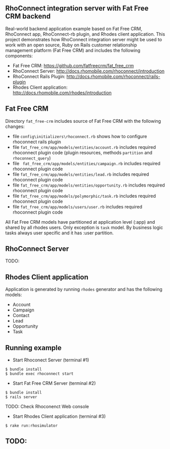 RhoConnect integration server with Fat Free CRM backend
-------------------------------------------------------------
Real-world backend application example based on Fat Free CRM, RhoConnect app, RhoConnect-rb plugin, and Rhodes client application.
This project demonstrates how RhoConnect integration server might be used to work with an open source, Ruby on Rails customer relationship management platform (Fat Free CRM) and includes the following components:

* Fat Free CRM: <https://github.com/fatfreecrm/fat_free_crm>
* RhoConnect Server: <http://docs.rhomobile.com/rhoconnect/introduction>
* RhoConnect Rails Plugin: <http://docs.rhomobile.com/rhoconnect/rails-plugin>
* Rhodes Client application: <http://docs.rhomobile.com/rhodes/introduction>

Fat Free CRM
-------------------------------------------------------------
Directory `fat_free-crm` includes source of Fat Free CRM with the following changes:

* file `config\initializers\rhoconnect.rb` shows how to configure rhoconnect rails plugin 
* file `fat_free_crm/app/models/entities/account.rb` includes required rhoconnect plugin code (plugin resources, methods `partition` and `rhoconnect_query`)
* file ` fat_free_crm/app/models/entities/campaign.rb` includes required rhoconnect plugin code
* file `fat_free_crm/app/models/entities/lead.rb` includes required rhoconnect plugin code
* file `fat_free_crm/app/models/entities/opportunity.rb` includes required rhoconnect plugin code
* file `fat_free_crm/app/models/polymorphic/task.rb` includes required rhoconnect plugin code
* file `fat_free_crm/app/models/users/user.rb` includes required rhoconnect plugin code

All Fat Free CRM models have partitioned at application level (:app) and shared by all rhodes users. Only exception is `task` model. By business logic tasks always user specific and it  has :user partition.


RhoConnect Server
-------------------------------------------------------------

TODO:


Rhodes Client application
-------------------------------------------------------------
Application is generated by running `rhodes` generator and has the following models:   

* Account
* Campaign
* Contact
* Lead
* Opportunity
* Task

Running example
-------------------------------------------------------------

* Start Rhoconect Server (terminal #1)

```
$ bundle install
$ bundle exec rhoconnect start 
```

* Start Fat Free CRM Server (terminal #2)

```
$ bundle install
$ rails server
```

TODO: Check Rhoconenct Web console

* Start Rhodes Client application (terminal #3)

```
$ rake run:rhosimulator
```


TODO:
-------------------------------------------------------------

